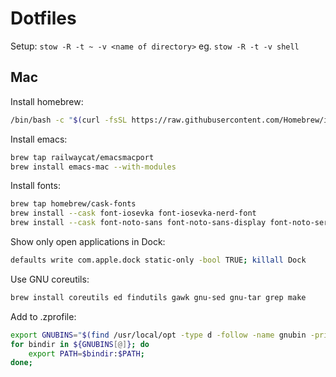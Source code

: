 # Dotfiles

Setup: `stow -R -t ~ -v <name of directory>` eg. `stow -R -t -v shell`

## Mac

Install homebrew:

``` sh
/bin/bash -c "$(curl -fsSL https://raw.githubusercontent.com/Homebrew/install/HEAD/install.sh)"
```

Install emacs:

``` sh
brew tap railwaycat/emacsmacport
brew install emacs-mac --with-modules
```

Install fonts:

``` sh
brew tap homebrew/cask-fonts
brew install --cask font-iosevka font-iosevka-nerd-font
brew install --cask font-noto-sans font-noto-sans-display font-noto-serif
```

Show only open applications in Dock:

```sh
defaults write com.apple.dock static-only -bool TRUE; killall Dock
```

Use GNU coreutils:

``` sh
brew install coreutils ed findutils gawk gnu-sed gnu-tar grep make
```

Add to .zprofile:
``` sh
export GNUBINS="$(find /usr/local/opt -type d -follow -name gnubin -print)";
for bindir in ${GNUBINS[@]}; do
    export PATH=$bindir:$PATH;
done;
```
